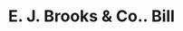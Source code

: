 ---
doi: 10.7916/D8HQ5B39
date_other: '1890'
date_other_textual: 1890-1899
form: printed ephemera
genre:
- Invoices
name:
- E. J. Brooks & Co.
object_in_context_url: https://biggert.cul.columbia.edu/items/view/ave_biggert_01657
subject_hierarchical_geographic:
- New York, New York, United States
subject_name:
- E. J. Brooks & Co.
title: E. J. Brooks & Co.. Bill
sort_title: E. J. Brooks & Co.. Bill
call_number: ave_biggert_01657
coordinates:
- 40.71277777777778,-74.00583333333333
pid: ave_biggert_01657
identifiers: ave_biggert_01657
thumbnail: https://derivativo-2.library.columbia.edu/iiif/2/ldpd:490767/full/!256,256/0/native.jpg
permalink: "/items/ave_biggert_01657/"
layout: iiif-image-page
---